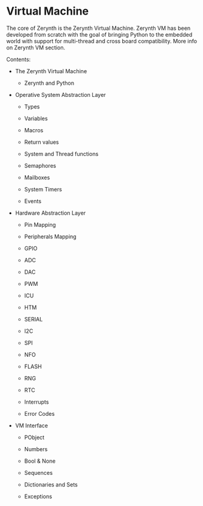 # Virtual Machine

The core of Zerynth is the Zerynth Virtual Machine. Zerynth VM has been developed from scratch with the goal of bringing Python to the embedded world with support for multi-thread and cross board compatibility. More info on Zerynth VM section.

Contents:


* The Zerynth Virtual Machine


    * Zerynth and Python


* Operative System Abstraction Layer


    * Types


    * Variables


    * Macros


    * Return values


    * System and Thread functions


    * Semaphores


    * Mailboxes


    * System Timers


    * Events


* Hardware Abstraction Layer


    * Pin Mapping


    * Peripherals Mapping


    * GPIO


    * ADC


    * DAC


    * PWM


    * ICU


    * HTM


    * SERIAL


    * I2C


    * SPI


    * NFO


    * FLASH


    * RNG


    * RTC


    * Interrupts


    * Error Codes


* VM Interface


    * PObject


    * Numbers


    * Bool & None


    * Sequences


    * Dictionaries and Sets


    * Exceptions

